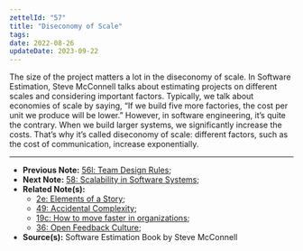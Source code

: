 ```yaml
---
zettelId: "57"
title: "Diseconomy of Scale"
tags:
date: 2022-08-26
updateDate: 2023-09-22
---
```


The size of the project matters a lot in the diseconomy of scale. In Software Estimation, Steve McConnell talks about estimating projects on different scales and considering important factors. Typically, we talk about economies of scale by saying, “If we build five more factories, the cost per unit we produce will be lower.” However, in software engineering, it’s quite the contrary. When we build larger systems, we significantly increase the costs. That’s why it’s called diseconomy of scale: different factors, such as the cost of communication, increase exponentially.

---

- **Previous Note:** [56l: Team Design Rules](/notes/56l/);
- **Next Note:** [58: Scalability in Software Systems](/notes/58/);
- **Related Note(s):**
  - [2e: Elements of a Story](/notes/2e/);
  - [49: Accidental Complexity](/notes/49/);
  - [19c: How to move faster in organizations](/notes/19c/);
  - [36: Open Feedback Culture](/notes/36/);
- **Source(s):** Software Estimation Book by Steve McConnell
